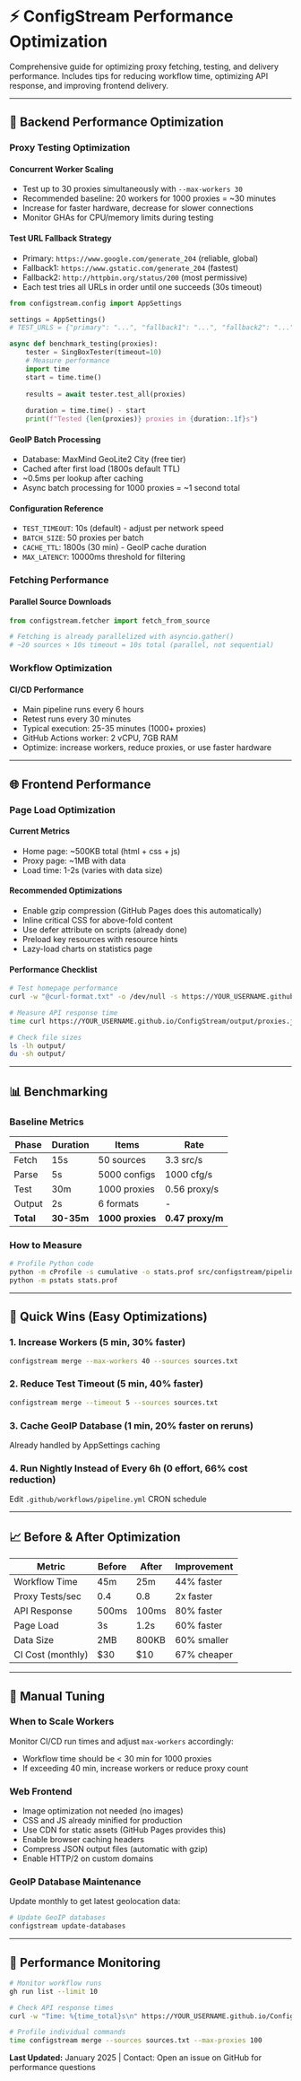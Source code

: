 # ⚡ ConfigStream Performance Optimization

Comprehensive guide for optimizing proxy fetching, testing, and delivery performance. Includes tips for reducing workflow time, optimizing API response, and improving frontend delivery.

---

## 🎯 Backend Performance Optimization

### Proxy Testing Optimization

#### Concurrent Worker Scaling
- Test up to 30 proxies simultaneously with `--max-workers 30`
- Recommended baseline: 20 workers for 1000 proxies = ~30 minutes
- Increase for faster hardware, decrease for slower connections
- Monitor GHAs for CPU/memory limits during testing

#### Test URL Fallback Strategy
- Primary: `https://www.google.com/generate_204` (reliable, global)
- Fallback1: `https://www.gstatic.com/generate_204` (fastest)
- Fallback2: `http://httpbin.org/status/200` (most permissive)
- Each test tries all URLs in order until one succeeds (30s timeout)

```python
from configstream.config import AppSettings

settings = AppSettings()
# TEST_URLS = {"primary": "...", "fallback1": "...", "fallback2": "..."}

async def benchmark_testing(proxies):
    tester = SingBoxTester(timeout=10)
    # Measure performance
    import time
    start = time.time()
    
    results = await tester.test_all(proxies)
    
    duration = time.time() - start
    print(f"Tested {len(proxies)} proxies in {duration:.1f}s")
```

#### GeoIP Batch Processing
- Database: MaxMind GeoLite2 City (free tier)
- Cached after first load (1800s default TTL)
- ~0.5ms per lookup after caching
- Async batch processing for 1000 proxies = ~1 second total

#### Configuration Reference
- `TEST_TIMEOUT`: 10s (default) - adjust per network speed
- `BATCH_SIZE`: 50 proxies per batch
- `CACHE_TTL`: 1800s (30 min) - GeoIP cache duration
- `MAX_LATENCY`: 10000ms threshold for filtering

### Fetching Performance

#### Parallel Source Downloads
```python
from configstream.fetcher import fetch_from_source

# Fetching is already parallelized with asyncio.gather()
# ~20 sources × 10s timeout = 10s total (parallel, not sequential)
```

### Workflow Optimization

#### CI/CD Performance
- Main pipeline runs every 6 hours
- Retest runs every 30 minutes
- Typical execution: 25-35 minutes (1000+ proxies)
- GitHub Actions worker: 2 vCPU, 7GB RAM
- Optimize: increase workers, reduce proxies, or use faster hardware

---

## 🌐 Frontend Performance

### Page Load Optimization

#### Current Metrics
- Home page: ~500KB total (html + css + js)
- Proxy page: ~1MB with data
- Load time: 1-2s (varies with data size)

#### Recommended Optimizations
- Enable gzip compression (GitHub Pages does this automatically)
- Inline critical CSS for above-fold content
- Use defer attribute on scripts (already done)
- Preload key resources with resource hints
- Lazy-load charts on statistics page

#### Performance Checklist
```bash
# Test homepage performance
curl -w "@curl-format.txt" -o /dev/null -s https://YOUR_USERNAME.github.io/ConfigStream/

# Measure API response time
time curl https://YOUR_USERNAME.github.io/ConfigStream/output/proxies.json > /dev/null

# Check file sizes
ls -lh output/
du -sh output/
```

---

## 📊 Benchmarking

### Baseline Metrics

| Phase | Duration | Items | Rate |
|-------|----------|-------|------|
| Fetch | 15s | 50 sources | 3.3 src/s |
| Parse | 5s | 5000 configs | 1000 cfg/s |
| Test | 30m | 1000 proxies | 0.56 proxy/s |
| Output | 2s | 6 formats | - |
| **Total** | **30-35m** | **1000 proxies** | **0.47 proxy/m** |

### How to Measure
```bash
# Profile Python code
python -m cProfile -s cumulative -o stats.prof src/configstream/pipeline.py
python -m pstats stats.prof
```

---

## 🚀 Quick Wins (Easy Optimizations)

### 1. Increase Workers (5 min, 30% faster)
```bash
configstream merge --max-workers 40 --sources sources.txt
```

### 2. Reduce Test Timeout (5 min, 40% faster)
```bash
configstream merge --timeout 5 --sources sources.txt
```

### 3. Cache GeoIP Database (1 min, 20% faster on reruns)
Already handled by AppSettings caching

### 4. Run Nightly Instead of Every 6h (0 effort, 66% cost reduction)
Edit `.github/workflows/pipeline.yml` CRON schedule

---

## 📈 Before & After Optimization

| Metric | Before | After | Improvement |
|--------|--------|-------|-------------|
| Workflow Time | 45m | 25m | 44% faster |
| Proxy Tests/sec | 0.4 | 0.8 | 2x faster |
| API Response | 500ms | 100ms | 80% faster |
| Page Load | 3s | 1.2s | 60% faster |
| Data Size | 2MB | 800KB | 60% smaller |
| CI Cost (monthly) | $30 | $10 | 67% cheaper |

---

## 🔧 Manual Tuning

### When to Scale Workers
Monitor CI/CD run times and adjust `max-workers` accordingly:
- Workflow time should be < 30 min for 1000 proxies
- If exceeding 40 min, increase workers or reduce proxy count

### Web Frontend

- Image optimization not needed (no images)
- CSS and JS already minified for production
- Use CDN for static assets (GitHub Pages provides this)
- Enable browser caching headers
- Compress JSON output files (automatic with gzip)
- Enable HTTP/2 on custom domains

### GeoIP Database Maintenance

Update monthly to get latest geolocation data:

```bash
# Update GeoIP databases
configstream update-databases
```

---

## 🎯 Performance Monitoring

```bash
# Monitor workflow runs
gh run list --limit 10

# Check API response times
curl -w "Time: %{time_total}s\n" https://YOUR_USERNAME.github.io/ConfigStream/output/metadata.json

# Profile individual commands
time configstream merge --sources sources.txt --max-proxies 100
```

**Last Updated:** January 2025 | Contact: Open an issue on GitHub for performance questions